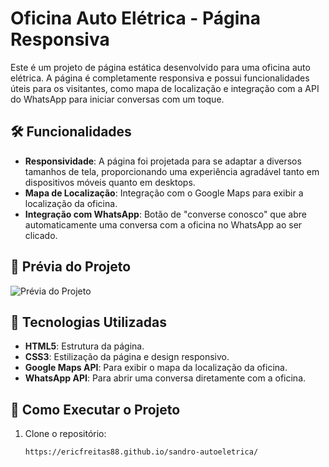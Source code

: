 # Oficina Auto Elétrica - Página Responsiva

Este é um projeto de página estática desenvolvido para uma oficina auto elétrica. A página é completamente responsiva e possui funcionalidades úteis para os visitantes, como mapa de localização e integração com a API do WhatsApp para iniciar conversas com um toque.

## 🛠️ Funcionalidades

- **Responsividade**: A página foi projetada para se adaptar a diversos tamanhos de tela, proporcionando uma experiência agradável tanto em dispositivos móveis quanto em desktops.
- **Mapa de Localização**: Integração com o Google Maps para exibir a localização da oficina.
- **Integração com WhatsApp**: Botão de "converse conosco" que abre automaticamente uma conversa com a oficina no WhatsApp ao ser clicado.
  
## 📸 Prévia do Projeto

![Prévia do Projeto](link-da-imagem-ou-gif)

## 🚀 Tecnologias Utilizadas

- **HTML5**: Estrutura da página.
- **CSS3**: Estilização da página e design responsivo.
- **Google Maps API**: Para exibir o mapa da localização da oficina.
- **WhatsApp API**: Para abrir uma conversa diretamente com a oficina.

## 📍 Como Executar o Projeto

1. Clone o repositório:

   ```bash
   https://ericfreitas88.github.io/sandro-autoeletrica/
